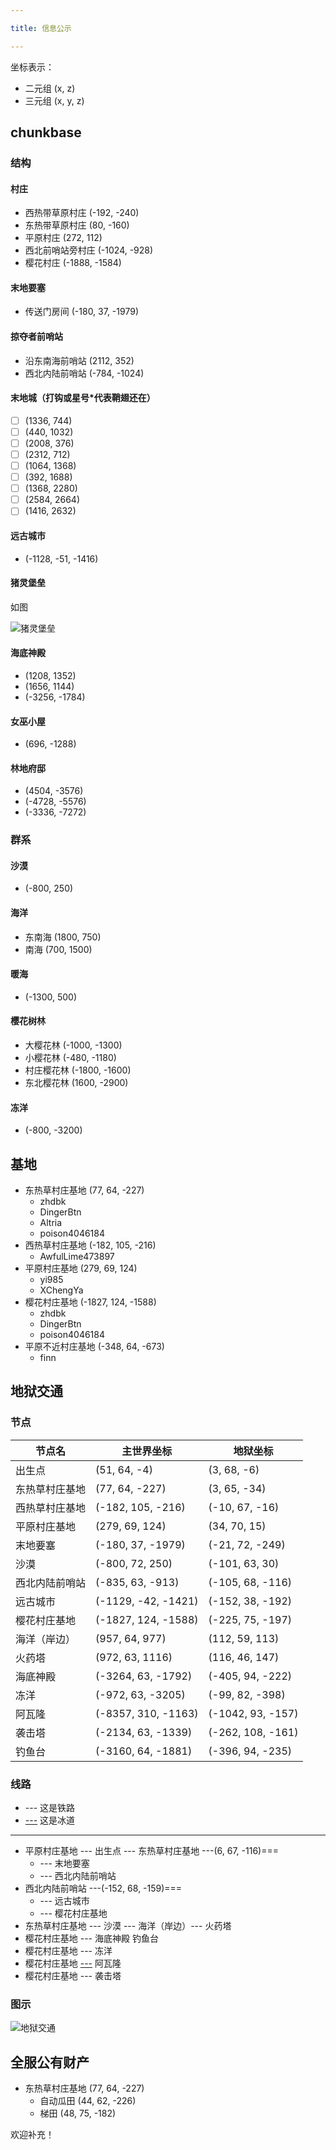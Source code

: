 ```yaml
---

title: 信息公示

---
```


坐标表示：

- 二元组 (x, z)
- 三元组 (x, y, z)

## chunkbase

### 结构

#### 村庄

- 西热带草原村庄 (-192, -240)
- 东热带草原村庄 (80, -160)
- 平原村庄 (272, 112)
- 西北前哨站旁村庄 (-1024, -928)
- 樱花村庄 (-1888, -1584)

#### 末地要塞

- 传送门房间 (-180, 37, -1979)

#### 掠夺者前哨站

- 沿东南海前哨站 (2112, 352)
- 西北内陆前哨站 (-784, -1024)

#### 末地城（打钩或星号*代表鞘翅还在）

- [ ] (1336, 744)
- [ ] (440, 1032)
- [ ] (2008, 376)
- [ ] (2312, 712)
- [ ] (1064, 1368)
- [ ] (392, 1688)
- [ ] (1368, 2280)
- [ ] (2584, 2664)
- [ ] (1416, 2632)

#### 远古城市

- (-1128, -51, -1416)

#### 猪灵堡垒

如图

![](../../../assets/猪灵堡垒.png "猪灵堡垒")

#### 海底神殿

- (1208, 1352)
- (1656, 1144)
- (-3256, -1784)

#### 女巫小屋

- (696, -1288)

#### 林地府邸

- (4504, -3576)
- (-4728, -5576)
- (-3336, -7272)

### 群系

#### 沙漠

- (-800, 250)

#### 海洋

- 东南海 (1800, 750)
- 南海 (700, 1500)

#### 暖海

- (-1300, 500)

#### 樱花树林

- 大樱花林 (-1000, -1300)
- 小樱花林 (-480, -1180)
- 村庄樱花林 (-1800, -1600)
- 东北樱花林 (1600, -2900)

#### 冻洋

- (-800, -3200)

## 基地

- 东热草村庄基地 (77, 64, -227)
    - zhdbk
    - DingerBtn
    - Altria
    - poison4046184
- 西热草村庄基地 (-182, 105, -216)
    - AwfulLime473897
- 平原村庄基地 (279, 69, 124)
    - yi985
    - XChengYa
- 樱花村庄基地 (-1827, 124, -1588)
    - zhdbk
    - DingerBtn
    - poison4046184
- 平原不近村庄基地 (-348, 64, -673)
    - finn
## 地狱交通

### 节点

| 节点名     | 主世界坐标               | 地狱坐标              |
|---------|---------------------|-------------------|
| 出生点     | (51, 64, -4)        | (3, 68, -6)       |
| 东热草村庄基地 | (77, 64, -227)      | (3, 65, -34)      |
| 西热草村庄基地 | (-182, 105, -216)   | (-10, 67, -16)    |
| 平原村庄基地  | (279, 69, 124)      | (34, 70, 15)      |
| 末地要塞    | (-180, 37, -1979)   | (-21, 72, -249)   |
| 沙漠      | (-800, 72, 250)     | (-101, 63, 30)    |
| 西北内陆前哨站 | (-835, 63, -913)    | (-105, 68, -116)  |
| 远古城市    | (-1129, -42, -1421) | (-152, 38, -192)  |
| 樱花村庄基地  | (-1827, 124, -1588) | (-225, 75, -197)  |
| 海洋（岸边）  | (957, 64, 977)      | (112, 59, 113)    |
| 火药塔     | (972, 63, 1116)     | (116, 46, 147)    |
| 海底神殿    | (-3264, 63, -1792)  | (-405, 94, -222)  |
| 冻洋      | (-972, 63, -3205)   | (-99, 82, -398)   |
| 阿瓦隆     | (-8357, 310, -1163) | (-1042, 93, -157) |
| 袭击塔     | (-2134, 63, -1339)  | (-262, 108, -161) |
| 钓鱼台     | (-3160, 64, -1881)  | (-396, 94, -235)  |

### 线路

- --- 这是铁路
- [---]() 这是冰道

---

- 平原村庄基地 --- 出生点 --- 东热草村庄基地 ---(6, 67, -116)===
    - --- 末地要塞
    - --- 西北内陆前哨站
- 西北内陆前哨站 ---(-152, 68, -159)===
    - --- 远古城市
    - --- 樱花村庄基地
- 东热草村庄基地 --- 沙漠 --- 海洋（岸边）--- 火药塔
- 樱花村庄基地 --- 海底神殿 钓鱼台
- 樱花村庄基地 --- 冻洋
- 樱花村庄基地 [---]() 阿瓦隆
- 樱花村庄基地 --- 袭击塔

### 图示

![](../../../assets/地狱交通.png "地狱交通")

## 全服公有财产

- 东热草村庄基地 (77, 64, -227)
    - 自动瓜田 (44, 62, -226)
    - 梯田 (48, 75, -182)

欢迎补充！
